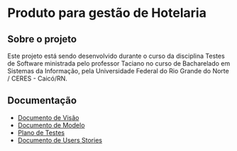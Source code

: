 # Produto para gestão de Hotelaria


## Sobre o projeto
Este projeto está sendo desenvolvido durante o curso da disciplina Testes de Software ministrada pelo professor Taciano 
no curso de Bacharelado em Sistemas da Informação, pela Universidade Federal do Rio Grande do Norte / CERES - Caicó/RN. 


## Documentação 

* [Documento de Visão](https://github.com/WesleyVitor/sigHotel/blob/main/docs/doc-visao.md)
* [Documento de Modelo](https://github.com/WesleyVitor/sigHotel/blob/main/docs/doc-modelo.md)
* [Plano de Testes](https://github.com/WesleyVitor/sigHotel/blob/docs/plano_testes/docs/doc-plano-testes.md)
* [Documento de Users Stories](https://github.com/WesleyVitor/sigHotel/blob/docs/plano_testes/docs/doc-userstories.md)

